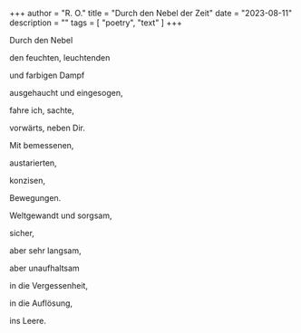 +++
author = "R. O."
title = "Durch den Nebel der Zeit"
date = "2023-08-11"
description = ""
tags = [
    "poetry",
    "text"
]
+++

Durch den Nebel

den feuchten, leuchtenden

und farbigen Dampf

ausgehaucht und eingesogen,

fahre ich, sachte,
 
vorwärts, neben Dir.

Mit bemessenen, 

austarierten,

konzisen,

Bewegungen.

Weltgewandt und sorgsam,

sicher,

aber sehr langsam,

aber unaufhaltsam

in die Vergessenheit,

in die Auflösung,

ins Leere.
